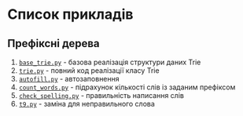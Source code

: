 # Список прикладів

## Префіксні дерева

1. [`base_trie.py`](/Chapter_04/base_trie.py) - базова реалізація структури даних Trie
2. [`trie.py`](/Chapter_04/trie.py) - повний код реалізації класу Trie
3. [`autofill.py`](/Chapter_04/autofill.py) - автозаповнення
4. [`count_words.py`](/Chapter_04/count_words.py) - підрахунок кількості слів із заданим префіксом
5. [`check_spelling.py`](/Chapter_04/check_spelling.py) - правильність написання слів
6. [`t9.py`](/Chapter_04/t9.py) - заміна для неправильного слова

